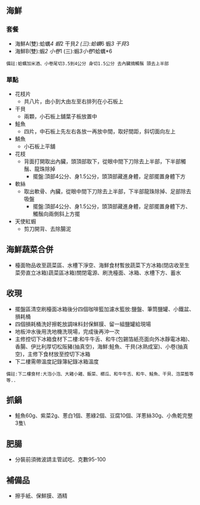 ## 海鮮
### 套餐
- 海鮮A(雙):蛤蠣*4 蝦*2 干貝*2 (三):蛤蠣*6 蝦*3 干貝*3
- 海鮮B(雙):蝦*2 小卷*1 (三):蝦*3小卷*1蛤蠣*6

`備註:蛤蠣加米酒、小卷尾切3.5到4公分 身切1.5公分 去內臟摘觸鬚 頭去上半部`
### 單點
- 花枝片
    - 共八片，由小到大由左至右排列在小石板上
- 干貝
    - 兩顆，小石板上舖葉子板放置中
- 鮭魚
    - 四片，中石板上先左右各放一再放中間，取好間距，斜切面向左上
- 鯖魚
    - 小石板上平舖
- 花枝
    - 背面打開取出內臟，頭頂部取下，從眼中間下刀除去上半部，下半部觸鬚、龍珠除掉
        - 擺盤:頂部4公分、身1.5公分，頭頂部藏進身體，足部擺置身體下方
- 軟絲
    - 取出軟骨、內臟，從眼中間下刀除去上半部，下半部龍珠除掉、足部除去吸盤
        - 擺盤:頂部4公分、身1.5公分，頭頂部藏進身體，足部擺置身體下方、觸鬚向兩側斜上方擺 
- 天使紅蝦
    - 剪刀開背、去除腸泥

## 海鮮蔬菜合併
- 檯面物品收至蔬菜區、水槽下淨空、海鮮食材暫放蔬菜下方冰箱(閉店收至生菜旁直立冰箱)蔬菜區冰箱)關閉電源、刷洗檯面、冰箱、水槽下方、蓄水
## 收現
- 擺盤區清空刷檯面冰箱後分四個咖啡籃加濾水籃放:鹽盤、筆筒鹽罐、小鐵盆、損耗桶
- 四個損耗桶洗好擦乾放調味料封保鮮膜、留一組鹽罐給現場
- 地板沖水後用洗地機洗現場，完成後再沖一次
- 主修控切下冰箱食材下二樓:和牛牛舌、和牛(包錫箔紙亮面向外冰靜電冰箱)、香腸、伊比利厚切松阪豬(抽真空)，海鮮:鮭魚、干貝(冰熟成室)、小卷(抽真空)，主修下食材放至控切下冰箱
- 下二樓需帶溫度記錄簿紀錄冰箱溫度

`備註:下二樓食材:大泡小泡、大雞小雞、飯菜、櫛瓜、和牛牛舌、和牛、鮭魚、干貝、泡菜籃等等..`

## 抓鍋
- 鮭魚60g、紫菜2g、蔥白1個、蔥綠2個、豆腐10個、洋蔥絲30g、小魚乾完整3隻\

## 肥腸
- 分裝前須微波請主管試吃、克數95-100

## 補備品
- 擦手紙、保鮮膜、酒精